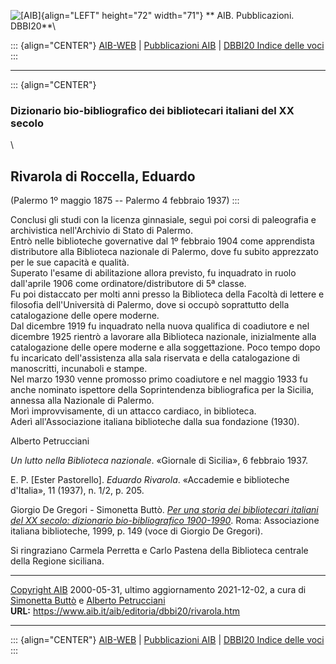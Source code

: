 ![\[AIB\]](/aib/wi/aibv72.gif){align="LEFT" height="72" width="71"}
** AIB. Pubblicazioni. DBBI20**\

::: {align="CENTER"}
[AIB-WEB](/) \| [Pubblicazioni AIB](/pubblicazioni/) \| [DBBI20 Indice
delle voci](dbbi20.htm)
:::

------------------------------------------------------------------------

::: {align="CENTER"}
### Dizionario bio-bibliografico dei bibliotecari italiani del XX secolo

\

## Rivarola di Roccella, Eduardo

(Palermo 1º maggio 1875 -- Palermo 4 febbraio 1937)
:::

Conclusi gli studi con la licenza ginnasiale, seguì poi corsi di
paleografia e archivistica nell\'Archivio di Stato di Palermo.\
Entrò nelle biblioteche governative dal 1º febbraio 1904 come
apprendista distributore alla Biblioteca nazionale di Palermo, dove fu
subito apprezzato per le sue capacità e qualità.\
Superato l\'esame di abilitazione allora previsto, fu inquadrato in
ruolo dall\'aprile 1906 come ordinatore/distributore di 5ª classe.\
Fu poi distaccato per molti anni presso la Biblioteca della Facoltà di
lettere e filosofia dell\'Università di Palermo, dove si occupò
soprattutto della catalogazione delle opere moderne.\
Dal dicembre 1919 fu inquadrato nella nuova qualifica di coadiutore e
nel dicembre 1925 rientrò a lavorare alla Biblioteca nazionale,
inizialmente alla catalogazione delle opere moderne e alla
soggettazione. Poco tempo dopo fu incaricato dell\'assistenza alla sala
riservata e della catalogazione di manoscritti, incunaboli e stampe.\
Nel marzo 1930 venne promosso primo coadiutore e nel maggio 1933 fu
anche nominato ispettore della Soprintendenza bibliografica per la
Sicilia, annessa alla Nazionale di Palermo.\
Morì improvvisamente, di un attacco cardiaco, in biblioteca.\
Aderì all\'Associazione italiana biblioteche dalla sua fondazione
(1930).

Alberto Petrucciani

*Un lutto nella Biblioteca nazionale*. «Giornale di Sicilia», 6 febbraio
1937.

E. P. \[Ester Pastorello\]. *Eduardo Rivarola*. «Accademie e biblioteche
d\'Italia», 11 (1937), n. 1/2, p. 205.

Giorgio De Gregori - Simonetta Buttò. [*Per una storia dei bibliotecari
italiani del XX secolo: dizionario bio-bibliografico
1900-1990*](/aib/editoria/pub065.htm). Roma: Associazione italiana
biblioteche, 1999, p. 149 (voce di Giorgio De Gregori).

Si ringraziano Carmela Perretta e Carlo Pastena della Biblioteca
centrale della Regione siciliana.

------------------------------------------------------------------------

[Copyright AIB](/su-questo-sito/dichiarazione-di-copyright-aib-web/)
2000-05-31, ultimo aggiornamento 2021-12-02, a cura di [Simonetta
Buttò](/aib/redazione.htm) e [Alberto
Petrucciani](/su-questo-sito/redazione-aib-web/)\
**URL:** https://www.aib.it/aib/editoria/dbbi20/rivarola.htm

------------------------------------------------------------------------

::: {align="CENTER"}
[AIB-WEB](/) \| [Pubblicazioni AIB](/pubblicazioni/) \| [DBBI20 Indice
delle voci](dbbi20.htm)
:::
